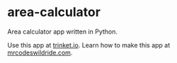 # area-calculator

Area calculator app written in Python.

Use this app at [trinket.io](https://trinket.io/embed/python3/f42e79a5fb?outputOnly=true&start=result).
Learn how to make this app at [mrcodeswildride.com](https://www.mrcodeswildride.com/).
